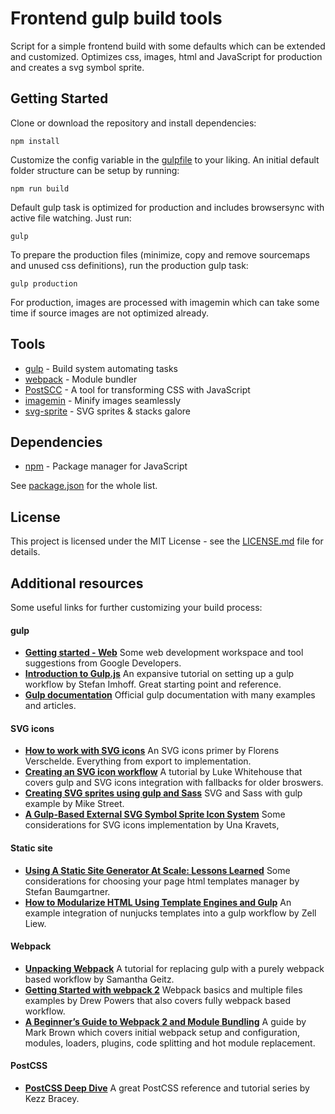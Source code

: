 # Frontend gulp build tools

Script for a simple frontend build with some defaults which can be extended and customized. Optimizes css, images, html and JavaScript for production and creates a svg symbol sprite.

## Getting Started

Clone or download the repository and install dependencies:

```
npm install
```

Customize the config variable in the [gulpfile](gulpfile.js) to your liking. An initial default folder structure can be setup by running:

```
npm run build
```

Default gulp task is optimized for production and includes browsersync with active file watching. Just run:

```
gulp
```

To prepare the production files (minimize, copy and remove sourcemaps and unused css definitions), run the production gulp task:

```
gulp production
```

For production, images are processed with imagemin which can take some time if source images are not optimized already.

## Tools

* [gulp](http://gulpjs.com/) - Build system automating tasks
* [webpack](https://webpack.github.io/) - Module bundler
* [PostSCC](http://postcss.org/) - A tool for transforming CSS with JavaScript
* [imagemin](https://github.com/imagemin/imagemin) - Minify images seamlessly
* [svg-sprite](https://github.com/jkphl/svg-sprite) - SVG sprites & stacks galore

## Dependencies

* [npm](https://www.npmjs.com/) - Package manager for JavaScript

See [package.json](package.json) for the whole list.

## License

This project is licensed under the MIT License - see the [LICENSE.md](LICENSE.md) file for details.

## Additional resources

Some useful links for further customizing your build process:

#### gulp

* **[Getting started - Web](https://developers.google.com/web/tools/setup/)** Some web development workspace and tool suggestions from Google Developers.
* **[Introduction to Gulp.js](https://stefanimhoff.de/tags/gulp/)** An expansive tutorial on setting up a gulp workflow by Stefan Imhoff. Great starting point and reference.
* **[Gulp documentation](https://github.com/gulpjs/gulp/blob/master/docs/README.md)** Official gulp documentation with many examples and articles.

#### SVG icons

* **[How to work with SVG icons](https://fvsch.com/code/svg-icons/how-to/)** An SVG icons primer by Florens Verschelde. Everything from export to implementation.
* **[Creating an SVG icon workflow](https://lukewhitehouse.co.uk/blog/svg-icon-workflow/)** A tutorial by Luke Whitehouse that covers gulp and SVG icons integration with fallbacks for older broswers.
* **[Creating SVG sprites using gulp and Sass](https://www.liquidlight.co.uk/blog/article/creating-svg-sprites-using-gulp-and-sass/)** SVG and Sass with gulp example by Mike Street.
* **[A Gulp-Based External SVG Symbol Sprite Icon System](http://una.im/svg-icons/)** Some considerations for SVG icons implementation by Una Kravets,

#### Static site

* **[Using A Static Site Generator At Scale: Lessons Learned](https://www.smashingmagazine.com/2016/08/using-a-static-site-generator-at-scale-lessons-learned/)** Some considerations for choosing your page html templates manager by Stefan Baumgartner.
* **[How to Modularize HTML Using Template Engines and Gulp](https://zellwk.com/blog/nunjucks-with-gulp/)** An example integration of nunjucks templates into a gulp workflow by Zell Liew.

#### Webpack

* **[Unpacking Webpack](https://blog.tighten.co/unpacking-webpack)** A tutorial for replacing gulp with a purely webpack based workflow by Samantha Geitz.
* **[Getting Started with webpack 2](https://blog.madewithenvy.com/getting-started-with-webpack-2-ed2b86c68783)** Webpack basics and multiple files examples by Drew Powers that also covers fully webpack based workflow.
* **[A Beginner’s Guide to Webpack 2 and Module Bundling](https://www.sitepoint.com/beginners-guide-to-webpack-2-and-module-bundling/)** A guide by Mark Brown which covers initial webpack setup and configuration, modules, loaders, plugins, code splitting and hot module replacement.

#### PostCSS

* **[PostCSS Deep Dive](https://webdesign.tutsplus.com/series/postcss-deep-dive--cms-889)** A great PostCSS reference and tutorial series by Kezz Bracey.

